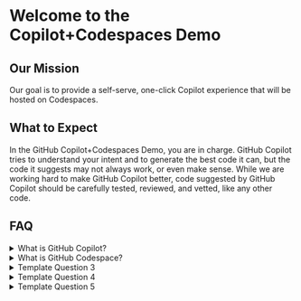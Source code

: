 # Welcome to the Copilot+Codespaces Demo 


## Our Mission
Our goal is to provide a self-serve, one-click Copilot experience that will be hosted on Codespaces.

## What to Expect
In the GitHub Copilot+Codespaces Demo, you are in charge.  GitHub Copilot tries to understand your intent and to generate the best code it can, but the code it suggests may not always work, or even make sense. While we are working hard to make GitHub Copilot better, code suggested by GitHub Copilot should be carefully tested, reviewed, and vetted, like any other code.


## FAQ
<details>
<summary>What is GitHub Copilot?</summary><br>
   
GitHub Copilot is an AI pair programmer that helps you write code faster and with less work. It draws context from comments and code to suggest individual lines and whole functions instantly. GitHub Copilot is powered by Codex, a generative pretrained language model created by OpenAI. It is available as an extension for Visual Studio Code, Visual Studio, Neovim, and the JetBrains suite of integrated development environments (IDEs).
</details>
<details>
<summary>What is GitHub Codespace?</summary><br>
   
Template text for Question 2.
</details>
<details>
<summary>Template Question 3</summary><br>
   
Template text for Question 3.
</details>
<details>
<summary>Template Question 4</summary><br>

Template text for Question 4.
</details>
<details>
<summary>Template Question 5</summary><br>
   
Template text for Question 5.

##
   
A POC for demoing Copilot in a Codespaces

   [![Open in GitHub Codespaces](https://github.com/codespaces/badge.svg)](https://codespaces.new/github/copilot-codespaces-demo?resume=1)

- **try GitHub Copilot - Learn how GitHub Copilot can power your development
